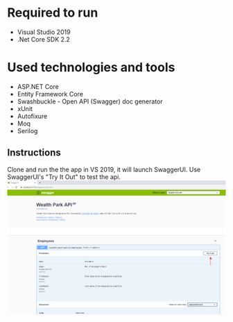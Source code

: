 # Required to run
* Visual Studio 2019
* .Net Core SDK 2.2

# Used technologies and tools
* ASP.NET Core
* Entity Framework Core
* Swashbuckle - Open API (Swagger) doc generator
* xUnit
* Autofixure
* Moq
* Serilog

## Instructions
Clone and run the the app in VS 2019, it will launch SwaggerUI. Use SwaggerUI's "Try It Out" to test the api.
![SwaggerUI](swagger-ui.png)
